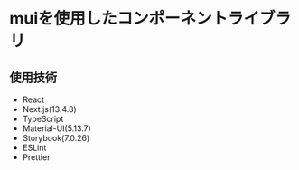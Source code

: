 # muiを使用したコンポーネントライブラリ

## 使用技術

- React
- Next.js(13.4.8)
- TypeScript
- Material-UI(5.13.7)
- Storybook(7.0.26)
- ESLint
- Prettier
